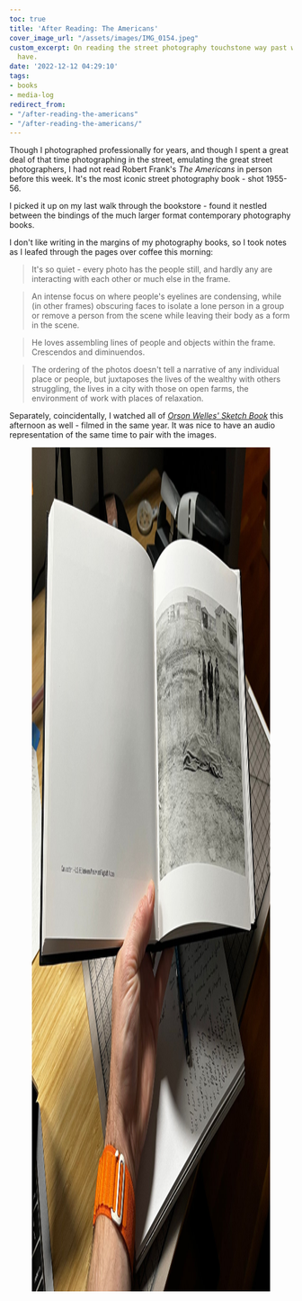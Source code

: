 ```yaml
---
toc: true
title: 'After Reading: The Americans'
cover_image_url: "/assets/images/IMG_0154.jpeg"
custom_excerpt: On reading the street photography touchstone way past when I should
  have.
date: '2022-12-12 04:29:10'
tags:
- books
- media-log
redirect_from:
- "/after-reading-the-americans"
- "/after-reading-the-americans/"
---
```


Though I photographed professionally for years, and though I spent a great deal of that time photographing in the street, emulating the great street photographers, I had not read Robert Frank's _The Americans_ in person before this week. It's the most iconic street photography book - shot 1955-56.

I picked it up on my last walk through the bookstore - found it nestled between the bindings of the much larger format contemporary photography books.

I don't like writing in the margins of my photography books, so I took notes as I leafed through the pages over coffee this morning:

> It's so quiet - every photo has the people still, and hardly any are interacting with each other or much else in the frame.

> An intense focus on where people's eyelines are condensing, while (in other frames) obscuring faces to isolate a lone person in a group or remove a person from the scene while leaving their body as a form in the scene.

> He loves assembling lines of people and objects within the frame. Crescendos and diminuendos.

> The ordering of the photos doesn't tell a narrative of any individual place or people, but juxtaposes the lives of the wealthy with others struggling, the lives in a city with those on open farms, the environment of work with places of relaxation.

Separately, coincidentally, I watched all of _[Orson Welles' Sketch Book](https://www.youtube.com/watch?v=SEbZ_0XC-zY&list=PLxEfOhTrjfv3_-imU-gapxapDRibaZTD4)_ this afternoon as well - filmed in the same year. It was nice to have an audio representation of the same time to pair with the images.

<figure class="kg-card kg-image-card"><img src="/assets/images/IMG_0155.jpeg" class="kg-image" alt  width="2000" height="1500"  sizes="(min-width: 720px) 720px"></figure>